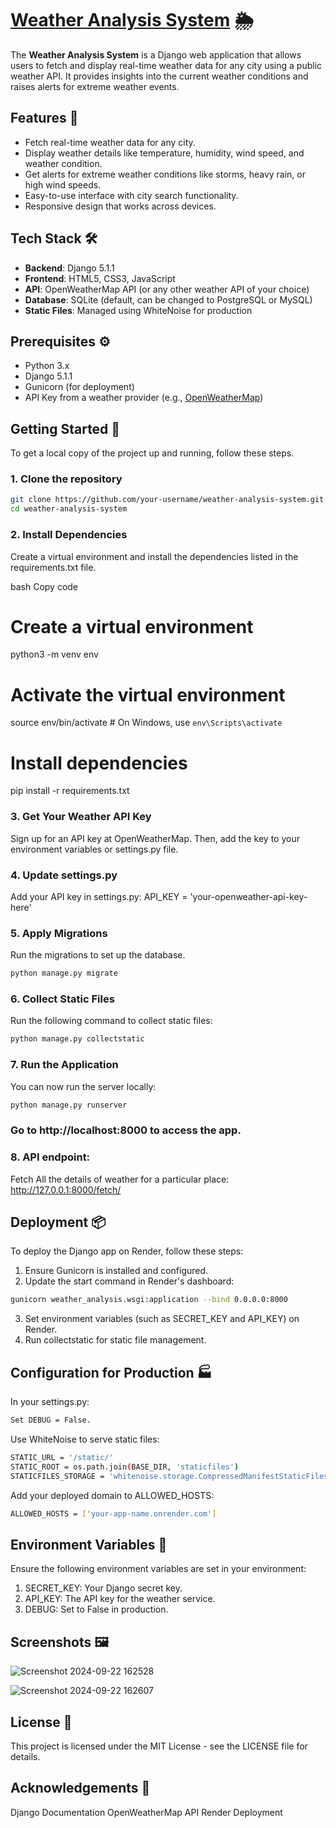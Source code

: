 # [Weather Analysis System](https://weather-app-1-io9v.onrender.com/) 🌦️

The **Weather Analysis System** is a Django web application that allows users to fetch and display real-time weather data for any city using a public weather API. It provides insights into the current weather conditions and raises alerts for extreme weather events.

## Features 🚀

- Fetch real-time weather data for any city.
- Display weather details like temperature, humidity, wind speed, and weather condition.
- Get alerts for extreme weather conditions like storms, heavy rain, or high wind speeds.
- Easy-to-use interface with city search functionality.
- Responsive design that works across devices.

## Tech Stack 🛠️

- **Backend**: Django 5.1.1
- **Frontend**: HTML5, CSS3, JavaScript
- **API**: OpenWeatherMap API (or any other weather API of your choice)
- **Database**: SQLite (default, can be changed to PostgreSQL or MySQL)
- **Static Files**: Managed using WhiteNoise for production

## Prerequisites ⚙️

- Python 3.x
- Django 5.1.1
- Gunicorn (for deployment)
- API Key from a weather provider (e.g., [OpenWeatherMap](https://openweathermap.org/))

## Getting Started 🏁

To get a local copy of the project up and running, follow these steps.

### 1. Clone the repository

```bash
git clone https://github.com/your-username/weather-analysis-system.git
cd weather-analysis-system
```

### 2. Install Dependencies
Create a virtual environment and install the dependencies listed in the requirements.txt file.

bash
Copy code
# Create a virtual environment
python3 -m venv env

# Activate the virtual environment
source env/bin/activate  # On Windows, use `env\Scripts\activate`

# Install dependencies
pip install -r requirements.txt


### 3. Get Your Weather API Key
Sign up for an API key at OpenWeatherMap. Then, add the key to your environment variables or settings.py file.

### 4. Update settings.py
Add your API key in settings.py:
API_KEY = 'your-openweather-api-key-here'

### 5. Apply Migrations
Run the migrations to set up the database.

```bash
python manage.py migrate
```
### 6. Collect Static Files
Run the following command to collect static files:

```bash
python manage.py collectstatic
```

### 7. Run the Application
You can now run the server locally:

```bash
python manage.py runserver
```

### Go to http://localhost:8000 to access the app.
### 8. API endpoint:
Fetch All the details of weather for a particular place: http://127.0.0.1:8000/fetch/

## Deployment 📦
To deploy the Django app on Render, follow these steps:
1. Ensure Gunicorn is installed and configured.
2. Update the start command in Render's dashboard:
```bash
gunicorn weather_analysis.wsgi:application --bind 0.0.0.0:8000
```
3. Set environment variables (such as SECRET_KEY and API_KEY) on Render.
4. Run collectstatic for static file management.

## Configuration for Production 🏭
In your settings.py:
```bash
Set DEBUG = False.
```
Use WhiteNoise to serve static files:
```bash
STATIC_URL = '/static/'
STATIC_ROOT = os.path.join(BASE_DIR, 'staticfiles')
STATICFILES_STORAGE = 'whitenoise.storage.CompressedManifestStaticFilesStorage'
```
Add your deployed domain to ALLOWED_HOSTS:
```bash
ALLOWED_HOSTS = ['your-app-name.onrender.com']
```
## Environment Variables 🔐
Ensure the following environment variables are set in your environment:
1. SECRET_KEY: Your Django secret key.
2. API_KEY: The API key for the weather service.
3. DEBUG: Set to False in production.
   
## Screenshots 🖼️
![Screenshot 2024-09-22 162528](https://github.com/user-attachments/assets/3952ab23-1a97-45c9-98ff-044a24d9190a)


![Screenshot 2024-09-22 162607](https://github.com/user-attachments/assets/4a632656-ef86-40a5-9aa8-d07cc0079e60)

## License 📝
This project is licensed under the MIT License - see the LICENSE file for details.

## Acknowledgements 🙏
Django Documentation
OpenWeatherMap API
Render Deployment
